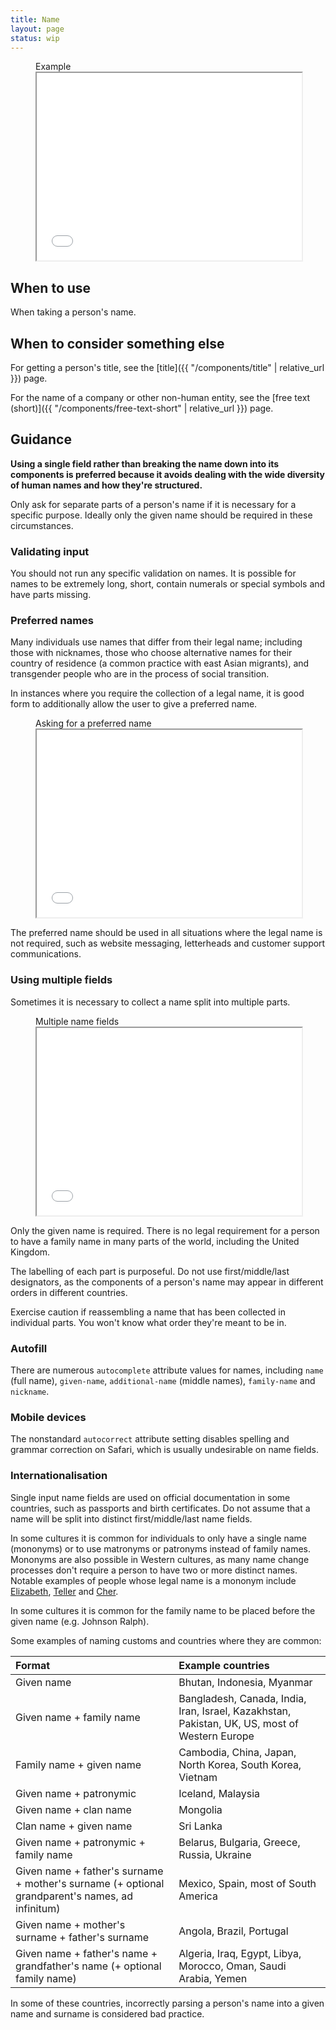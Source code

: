```yaml
---
title: Name
layout: page
status: wip
---
```


<figure class="iframe">
<figcaption class="iframe__label">
Example
</figcaption>
<iframe class="iframe__frame" src="{{ "/example/name" | relative_url }}" width="100%" height="300"></iframe>
</figure>

## When to use

When taking a person's name.

## When to consider something else

For getting a person's title, see the [title]({{ "/components/title" | relative_url }}) page.

For the name of a company or other non-human entity, see the [free text (short)]({{ "/components/free-text-short" | relative_url }}) page.

## Guidance

**Using a single field rather than breaking the name down into its components is preferred because it avoids dealing with the wide diversity of human names and how they're structured.**

Only ask for separate parts of a person's name if it is necessary for a specific purpose. Ideally only the given name should be required in these circumstances. 

### Validating input

You should not run any specific validation on names. It is possible for names to be extremely long, short, contain numerals or special symbols and have parts missing. 

### Preferred names

Many individuals use names that differ from their legal name; including those with nicknames, those who choose alternative names for their country of residence (a common practice with east Asian migrants), and transgender people who are in the process of social transition.

In instances where you require the collection of a legal name, it is good form to additionally allow the user to give a preferred name. 

<figure class="iframe">
<figcaption class="iframe__label">
Asking for a preferred name
</figcaption>
<iframe class="iframe__frame" src="{{ "/example/name-preferred" | relative_url }}" width="100%" height="300"></iframe>
</figure>

The preferred name should be used in all situations where the legal name is not required, such as website messaging, letterheads and customer support communications. 

### Using multiple fields

Sometimes it is necessary to collect a name split into multiple parts. 

<figure class="iframe">
<figcaption class="iframe__label">
Multiple name fields
</figcaption>
<iframe class="iframe__frame" src="{{ "/example/name-split" | relative_url }}" width="100%" height="300"></iframe>
</figure>

Only the given name is required. There is no legal requirement for a person to have a family name in many parts of the world, including the United Kingdom. 

The labelling of each part is purposeful. Do not use first/middle/last designators, as the components of a person's name may appear in different orders in different countries. 

Exercise caution if reassembling a name that has been collected in individual parts. You won't know what order they're meant to be in. 

### Autofill 

There are numerous `autocomplete` attribute values for names, including `name` (full name), `given-name`, `additional-name` (middle names), `family-name` and `nickname`.

### Mobile devices

The nonstandard `autocorrect` attribute setting disables spelling and grammar correction on Safari, which is usually undesirable on name fields. 

### Internationalisation

Single input name fields are used on official documentation in some countries, such as passports and birth certificates. Do not assume that a name will be split into distinct first/middle/last name fields. 

In some cultures it is common for individuals to only have a single name (mononyms) or to use matronyms or patronyms instead of family names. Mononyms are also possible in Western cultures, as many name change processes don't require a person to have two or more distinct names. Notable examples of people whose legal name is a mononym include [Elizabeth](https://en.wikipedia.org/wiki/Elizabeth_II), [Teller](https://en.wikipedia.org/wiki/Teller_(magician)) and [Cher](https://en.wikipedia.org/wiki/Cher). 

In some cultures it is common for the family name to be placed before the given name (e.g. Johnson Ralph). 

Some examples of naming customs and countries where they are common:

|Format|Example countries|
|:-|:-|
|Given name|Bhutan, Indonesia, Myanmar|
|Given name + family name|Bangladesh, Canada, India, Iran, Israel, Kazakhstan, Pakistan, UK, US, most of Western Europe|
|Family name + given name|Cambodia, China, Japan, North Korea, South Korea, Vietnam|
|Given name + patronymic|Iceland, Malaysia|
|Given name + clan name|Mongolia|
|Clan name + given name|Sri Lanka|
|Given name + patronymic + family name|Belarus, Bulgaria, Greece, Russia, Ukraine|
|Given name + father's surname + mother's surname (+ optional grandparent's names, ad infinitum)|Mexico, Spain, most of South America|
|Given name + mother's surname + father's surname|Angola, Brazil, Portugal|
|Given name + father's name + grandfather's name (+ optional family name)|Algeria, Iraq, Egypt, Libya, Morocco, Oman, Saudi Arabia, Yemen|

In some of these countries, incorrectly parsing a person's name into a given name and surname is considered bad practice. 